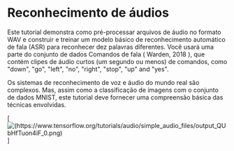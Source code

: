 # Reconhecimento de áudios

Este tutorial demonstra como pré-processar arquivos de áudio no formato WAV e construir e treinar um modelo básico de reconhecimento automático de fala (ASR) para reconhecer dez palavras diferentes. Você usará uma parte do conjunto de dados Comandos de fala ( Warden, 2018 ), que contém clipes de áudio curtos (um segundo ou menos) de comandos, como "down", "go", "left", "no", "right", "stop", "up" and "yes".

Os sistemas de reconhecimento de voz e áudio do mundo real são complexos. Mas, assim como a classificação de imagens com o conjunto de dados MNIST, este tutorial deve fornecer uma compreensão básica das técnicas envolvidas.



[![(https://www.tensorflow.org/tutorials/audio/simple_audio_files/output_QUbHfTuon4iF_0.png)](https://www.tensorflow.org/tutorials/audio/simple_audio_files/output_QUbHfTuon4iF_0.png)]

